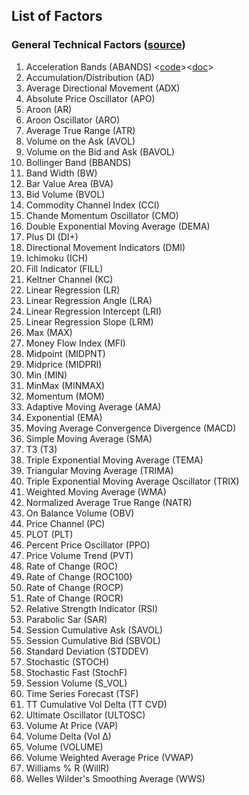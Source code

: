 ## List of Factors

### General Technical Factors ([source](https://www.tradingtechnologies.com/help/x-study/technical-indicator-definitions/list-of-technical-indicators/))

1. Acceleration Bands (ABANDS) <[code](/code/abands.py)><[doc](/code/abands.md)>
2. Accumulation/Distribution (AD)  
3. Average Directional Movement (ADX)
4. Absolute Price Oscillator (APO)
5. Aroon (AR)
6. Aroon Oscillator (ARO)
7. Average True Range (ATR)
8. Volume on the Ask (AVOL)
9. Volume on the Bid and Ask (BAVOL)
10. Bollinger Band (BBANDS)
11. Band Width (BW)
12. Bar Value Area (BVA)
13. Bid Volume (BVOL)
14. Commodity Channel Index (CCI)
15. Chande Momentum Oscillator (CMO)
16. Double Exponential Moving Average (DEMA)
17. Plus DI (DI+)
18. Directional Movement Indicators (DMI)
19. Ichimoku (ICH)
20. Fill Indicator (FILL)
21. Keltner Channel (KC)
22. Linear Regression (LR)
23. Linear Regression Angle (LRA)
24. Linear Regression Intercept (LRI)
25. Linear Regression Slope (LRM)
26. Max (MAX)
27. Money Flow Index (MFI)
28. Midpoint (MIDPNT)
29. Midprice (MIDPRI)
30. Min (MIN)
31. MinMax (MINMAX)
32. Momentum (MOM)
33. Adaptive Moving Average (AMA)
34. Exponential (EMA)
35. Moving Average Convergence Divergence (MACD)
36. Simple Moving Average (SMA)
37. T3 (T3)
38. Triple Exponential Moving Average (TEMA)
39. Triangular Moving Average (TRIMA)
40. Triple Exponential Moving Average Oscillator (TRIX)
41. Weighted Moving Average (WMA)
42. Normalized Average True Range (NATR)
43. On Balance Volume (OBV)
44. Price Channel (PC)
45. PLOT (PLT)
46. Percent Price Oscillator (PPO)
47. Price Volume Trend (PVT)
48. Rate of Change (ROC)
49. Rate of Change (ROC100)
50. Rate of Change (ROCP)
51. Rate of Change (ROCR)
52. Relative Strength Indicator (RSI)
53. Parabolic Sar (SAR)
54. Session Cumulative Ask (SAVOL)
55. Session Cumulative Bid (SBVOL)
56. Standard Deviation (STDDEV)
57. Stochastic (STOCH)
58. Stochastic Fast (StochF)
59. Session Volume (S_VOL)
60. Time Series Forecast (TSF)
61. TT Cumulative Vol Delta (TT CVD)
62. Ultimate Oscillator (ULTOSC)
63. Volume At Price (VAP)
64. Volume Delta (Vol ∆)
65. Volume (VOLUME)
66. Volume Weighted Average Price (VWAP)
67. Williams % R (WillR)
68. Welles Wilder's Smoothing Average (WWS)
